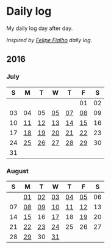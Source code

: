 # Daily log

My daily log day after day.

*Inspired by [Felipe Fialho](https://github.com/lfeh/dailylog) daily log.*

## 2016

### July

| S | M | T | W | T | F | S |
|---|---|---|---|---|---|---|
|   |   |   |   |   | 01 | 02 |
| 03 | 04 | 05 | [05](/log/2016/07/2016-07-06.md) | [07](/log/2016/07/2016-07-07.md) | [08](/log/2016/07/2016-07-08.md) | 09 |
| 10 | [11](/log/2016/07/2016-07-11.md) | [12](/log/2016/07/2016-07-12.md) | [13](/log/2016/07/2016-07-13.md) | [14](/log/2016/07/2016-07-14.md)  | [15](/log/2016/07/2016-07-15.md) | 16 |
| 17 | [18](/log/2016/07/2016-07-18.md) | [19](/log/2016/07/2016-07-19.md) | [20](/log/2016/07/2016-07-20.md) | [21](/log/2016/07/2016-07-21.md) | [22](/log/2016/07/2016-07-22.md) | 23 |
| 24 | [25](/log/2016/07/2016-07-25.md) | [26](/log/2016/07/2016-07-26.md) | [27](/log/2016/07/2016-07-27.md) | [28](/log/2016/07/2016-07-28.md) | [29](/log/2016/07/2016-07-29.md) | 30 |
| 31 |

### August

| S | M | T | W | T | F | S |
|---|---|---|---|---|---|---|
|   | [01](/log/2016/08/2016-08-01.md) | [02](/log/2016/08/2016-08-02.md) | [03](/log/2016/08/2016-08-03.md) | [04](/log/2016/08/2016-08-04.md) | [05](/log/2016/08/2016-08-05.md) | 06 |
| 07 | [08](/log/2016/08/2016-08-08.md) | [09](/log/2016/08/2016-08-09.md) | [10](/log/2016/08/2016-08-10.md) | [11](/log/2016/08/2016-08-11.md) | [12](/log/2016/08/2016-08-12.md) | 13 |
| 14 | [15](/log/2016/08/2016-08-15.md) | 16 | [17](/log/2016/08/2016-08-17.md) | 18 | [19](/log/2016/08/2016-08-19.md) | 20 |
| 21 | [22](/log/2016/08/2016-08-22.md) | [23](/log/2016/08/2016-08-23.md) | [24](/log/2016/08/2016-08-24.md) | 25 | 26 | 27 |
| 28 | [29](/log/2016/08/2016-08-29.md) | 30 | [31](/log/2016/08/2016-08-31.md) |  |  |  |